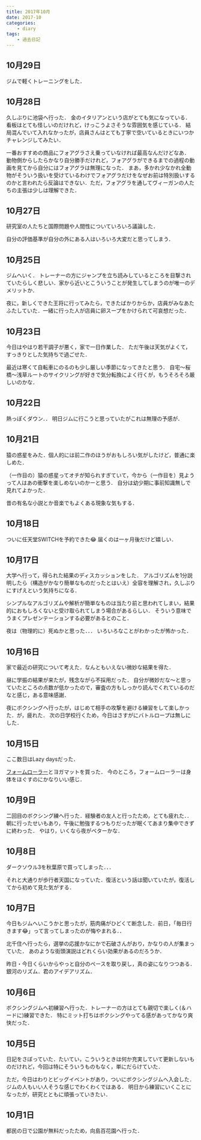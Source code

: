 ```yaml
---
title: 2017年10月
date: 2017-10
categories:
    - diary
tags:
    - 過去日記
---
```



## 10月29日

ジムで軽くトレーニングをした．

<!-- more -->


## 10月28日

久しぶりに池袋へ行った．
金のイタリアンという店がとても気になっている．
看板はとても怪しいのだけれど，けっこうよさそうな雰囲気を感じている．
結局混んでいて入れなかったが，店員さんはとても丁寧で空いているときにいつかチャレンジしてみたい．

一番おすすめの商品にフォアグラさえ乗っていなければ最高なんだけどなあ．
動物側からしたらかなり自分勝手だけれど，フォアグラができるまでの過程の動画を見てから自分にはフォアグラは無理になった．
まあ，多かれ少なかれ全動物がそういう扱いを受けているわけでフォアグラだけをなぜお前は特別扱いするのかと言われたら反論はできない．ただ，フォアグラを通してヴィーガンの人たちの主張は少しは理解できた．


## 10月27日

研究室の人たちと国際問題や人間性についていろいろ議論した．

自分の評価基準が自分の外にある人はいろいろ大変だと思ってしまう．



## 10月25日

ジムへいく．
トレーナーの方にジャンプを立ち読みしているところを目撃されていたらしく悲しい．家から近いとこういうことが発生してしまうのが唯一のデメリットか．

夜に，新しくできた王将に行ってみたら，できたばかりからか，店員がみなあたふたしていた．一緒に行った人が店員に卵スープをかけられて可哀想だった．

## 10月23日

今日はやはり若干調子が悪く，家で一日作業した．
ただ午後は天気がよくて，すっきりとした気持ちで過ごせた．

最近は寒くて自転車にのるのも少し厳しい季節になってきたと思う．
自宅〜桜橋〜浅草ルートのサイクリングが好きで気分転換によく行くが，もうそろそろ厳しいのかな．

## 10月22日

熱っぽくダウン．．
明日ジムに行こうと思っていたがこれは無理の予感が．

## 10月21日

猿の惑星をみた．個人的には前二作のほうがおもしろい気がしたけど，普通に楽しめた．

（一作目の）猿の惑星ってオチが知られすぎていて，今から（一作目を）見ようって人はあの衝撃を楽しめないのかーと思う．
自分は幼少期に事前知識無しで見れてよかった．

昔の有名な小説とか音楽でもよくある現象な気もする．

## 10月18日

ついに任天堂SWITCHを予約できた😂
届くのは一ヶ月後だけど嬉しい．


## 10月17日


大学へ行って，得られた結果のディスカッションをした．
アルゴリズムを1分説明したら（構造がかなり簡単なものだったとはいえ）全容を理解され，久しぶりにすげえという気持ちになる．

シンプルなアルゴリズムや解析が簡単なものは当たり前と思われてしまい，結果的におもしろくないと受け取られてしまう場合があるらしい．
そういう意味でうまくプレゼンテーションする必要があるとのこと．

夜は（物理的に）死ぬかと思った．．．
いろいろなことがわかったが怖かった．


## 10月16日

家で最近の研究について考えた．なんともいえない微妙な結果を得た．

昼に学振の結果が来たが，残念ながら不採用だった．
自分が微妙だな〜と思っていたところの点数が低かったので，審査の方もしっかり読んでくれているのだなと感じ，ある意味感謝．

夜にボクシングへ行ったが，はじめて相手の攻撃を避ける練習をして楽しかった．が，疲れた．
次の日学校行くため，今日はさすがにバトルロープは無しにした．



## 10月15日

ここ数日はLazy daysだった．

[フォームローラー](https://www.google.co.jp/search?q=%E3%83%95%E3%82%A9%E3%83%BC%E3%83%A0%E3%83%AD%E3%83%BC%E3%83%A9%E3%83%BC&source=lnms&tbm=isch&sa=X&ved=0ahUKEwiB6IbS6vPWAhXIGpQKHcOUBE4Q_AUIDCgD&biw=1920&bih=983)とヨガマットを買った．
今のところ，フォームローラーは身体をほぐすのにかなりいい感じ．


## 10月9日

二回目のボクシング練へ行った．経験者の友人と行ったため，とても疲れた．．
朝に行ったせいもあり，午後に勉強するつもりだったが眠くてあまり集中できずに終わった．
やはり，いくなら夜がベターかな．


## 10月8日

ダークソウル3を秋葉原で買ってしまった．．．

それと大通りが歩行者天国になっていた．復活という話は聞いていたが，復活してから初めて見た気がする．


## 10月7日

今日もジムへいこうかと思ったが，筋肉痛がひどくて断念した．前日，「毎日行きます😂」って言ってしまったのが悔やまれる．．

北千住へ行ったら，選挙の応援かなにかで石破さんがおり，かなりの人が集まっていた．
あのような街頭演説はどれくらい効果があるのだろうか．

昨日・今日くらいからやっと自分のペースを取り戻し，真の姿になりつつある．銀河のリズム．君のアイデアリズム．


## 10月6日

ボクシングジムへ初練習へ行った．トレーナーの方はとても親切で楽しく(＆ハードに)練習できた．
特にミット打ちはボクシングやってる感があってかなり爽快だった．


## 10月5日
日記をさぼっていた．たいてい，こういうときは何か充実していて更新しないものだけれど，今回は特にそういうものもなく，単にだらけていた．

ただ，今日はわりとビッグイベントがあり，ついにボクシングジムへ入会した．ジムの人もいい人そうな感じでわくわくではある．
明日から練習にいくことになったが，研究とともに頑張っていきたい．

## 10月1日
都民の日で公園が無料だったため，向島百花園へ行った．
